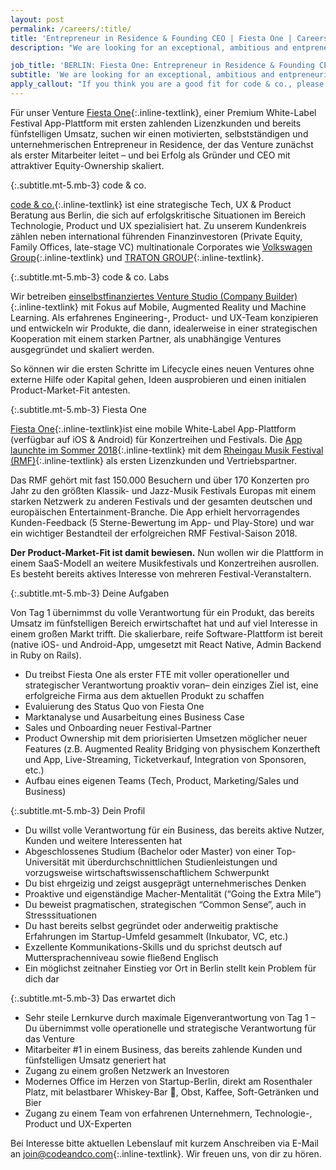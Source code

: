```yaml
---
layout: post
permalink: /careers/:title/
title: 'Entrepreneur in Residence & Founding CEO | Fiesta One | Careers at code & co. Labs'
description: "We are looking for an exceptional, ambitious and entpreneurial Co-Founder and CEO to lead and grow our venture Fiesta One, a premium white-label festival app platform."

job_title: 'BERLIN: Fiesta One: Entrepreneur in Residence & Founding CEO'
subtitle: 'We are looking for an exceptional, ambitious and entpreneurial Co-Founder and CEO to lead and grow our venture Fiesta One, a premium white-label festival app platform.'
apply_callout: "If you think you are a good fit for code & co., please reach out with your LinkedIn profile, a cover letter, and an example of your work that you're proud of. We look forward to hearing from you!"
---
```


Für unser Venture ​[Fiesta One​](http://www.fiestaone.com/){:.inline-textlink}, einer Premium White-Label Festival App-Plattform mit ersten zahlenden Lizenzkunden und bereits fünfstelligen Umsatz, suchen wir einen motivierten, selbstständigen und unternehmerischen Entrepreneur in Residence, der das Venture zunächst als erster Mitarbeiter leitet – und bei Erfolg als Gründer und CEO mit attraktiver Equity-Ownership skaliert.

{:.subtitle.mt-5.mb-3}
code & co.

[code & co.​](http://www.codeandco.com/){:.inline-textlink} ist eine strategische Tech, UX & Product Beratung aus Berlin, die sich auf erfolgskritische Situationen im Bereich Technologie, Product und UX spezialisiert hat. Zu unserem Kundenkreis zählen neben international führenden Finanzinvestoren (Private Equity, Family Offices, late-stage VC) multinationale Corporates wie ​[Volkswagen Group​](https://www.codeandco.com/consulting/platform-sprint/case-study/volkswagen-group/){:.inline-textlink} und [TRATON GROUP](https://traton-newsroom.com/){:.inline-textlink}.

{:.subtitle.mt-5.mb-3}
code & co. Labs

Wir betreiben [ein ​selbstfinanziertes Venture Studio (Company Builder)​](https://www.codeandco.com/labs/){:.inline-textlink} mit Fokus auf Mobile, Augmented Reality und Machine Learning. Als erfahrenes Engineering-, Product- und UX-Team konzipieren und entwickeln wir Produkte, die dann, idealerweise in einer strategischen Kooperation mit einem starken Partner, als unabhängige Ventures ausgegründet und skaliert werden.

So können wir die ersten Schritte im Lifecycle eines neuen Ventures ohne externe Hilfe oder Kapital gehen, Ideen ausprobieren und einen initialen Product-Market-Fit antesten.

{:.subtitle.mt-5.mb-3}
Fiesta One

[Fiesta One​](http://www.fiestaone.com/){:.inline-textlink}​ ist eine mobile White-Label App-Plattform (verfügbar auf iOS & Android) für Konzertreihen und Festivals. Die [App​ launchte im Sommer 2018](https://www.rheingau-musik-festival-app.de/){:.inline-textlink} ​mit dem [Rheingau Musik Festival ​(RMF)​](https://www.rheingau-musik-festival-app.de/){:.inline-textlink}​ als ersten Lizenzkunden und  Vertriebspartner.

Das RMF gehört mit fast 150.000 Besuchern und über 170 Konzerten pro Jahr zu den größten Klassik- und Jazz-Musik Festivals Europas mit einem starken Netzwerk zu anderen Festivals und der gesamten deutschen und europäischen Entertainment-Branche. Die App erhielt hervorragendes Kunden-Feedback (5 Sterne-Bewertung im App- und Play-Store) und war ein wichtiger Bestandteil der erfolgreichen RMF Festival-Saison 2018.

<b>Der Product-Market-Fit ist damit bewiesen.</b> Nun wollen wir die Plattform in einem SaaS-Modell an weitere Musikfestivals und Konzertreihen ausrollen. Es besteht bereits aktives Interesse von mehreren Festival-Veranstaltern.

{:.subtitle.mt-5.mb-3}
Deine Aufgaben

Von Tag 1 übernimmst du volle Verantwortung für ein Produkt, das bereits Umsatz im fünfstelligen Bereich erwirtschaftet hat und auf viel Interesse in einem großen Markt trifft. Die skalierbare, reife Software-Plattform ist bereit (native iOS- und Android-App, umgesetzt mit React Native, Admin Backend in Ruby on Rails).

- Du treibst Fiesta One als erster FTE mit voller operationeller und strategischer Verantwortung proaktiv voran– dein einziges Ziel ist, eine erfolgreiche Firma aus dem aktuellen Produkt zu schaffen
- Evaluierung des Status Quo von Fiesta One
- Marktanalyse und Ausarbeitung eines Business Case
- Sales und Onboarding neuer Festival-Partner
- Product Ownership mit dem priorisierten Umsetzen möglicher neuer Features (z.B. Augmented Reality Bridging von physischem Konzertheft und App, Live-Streaming, Ticketverkauf, Integration von Sponsoren, etc.)
- Aufbau eines eigenen Teams (Tech, Product, Marketing/Sales und Business)

{:.subtitle.mt-5.mb-3}
Dein Profil

- Du willst volle Verantwortung für ein Business, das bereits aktive Nutzer, Kunden und weitere Interessenten hat
- Abgeschlossenes Studium (Bachelor oder Master) von einer Top-Universität mit überdurchschnittlichen Studienleistungen und vorzugsweise wirtschaftswissenschaftlichem Schwerpunkt
- Du bist ehrgeizig und zeigst ausgeprägt unternehmerisches Denken
- Proaktive und eigenständige Macher-Mentalität (“Going the Extra Mile”)
- Du beweist pragmatischen, strategischen “Common Sense”, auch in Stresssituationen
- Du hast bereits selbst gegründet oder anderweitig praktische Erfahrungen im Startup-Umfeld gesammelt (Inkubator, VC, etc.)
- Exzellente Kommunikations-Skills und du sprichst deutsch auf Muttersprachenniveau sowie fließend Englisch
- Ein möglichst zeitnaher Einstieg vor Ort in Berlin stellt kein Problem für dich dar

{:.subtitle.mt-5.mb-3}
Das erwartet dich

- Sehr steile Lernkurve durch maximale Eigenverantwortung von Tag 1 – Du übernimmst volle operationelle und strategische Verantwortung für das Venture
- Mitarbeiter #1 in einem Business, das bereits zahlende Kunden und fünfstelligen Umsatz generiert hat
- Zugang zu einem großen Netzwerk an Investoren
- Modernes Office im Herzen von Startup-Berlin, direkt am Rosenthaler Platz, mit belastbarer Whiskey-Bar 🌝, Obst, Kaffee, Soft-Getränken und Bier
- Zugang zu einem Team von erfahrenen Unternehmern, Technologie-, Product und UX-Experten

Bei Interesse bitte aktuellen Lebenslauf mit kurzem Anschreiben via E-Mail an [join@codeandco.com](mailto:join@codeandco.com){:.inline-textlink}​. Wir freuen uns, von dir zu hören.
